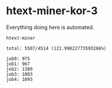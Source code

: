 # htext-miner-kor-3

Everything doing here is automated.

```
htext-miner

total: 5507/4514 (121.99822773593266%)

job0: 975
job1: 967
job2: 1389
job3: 1083
job4: 1093
```